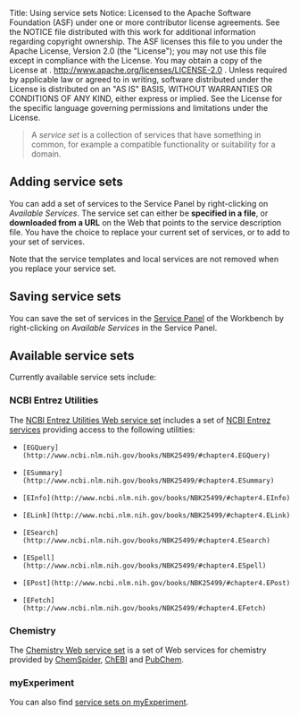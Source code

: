 Title:     Using service sets
Notice:    Licensed to the Apache Software Foundation (ASF) under one
           or more contributor license agreements.  See the NOTICE file
           distributed with this work for additional information
           regarding copyright ownership.  The ASF licenses this file
           to you under the Apache License, Version 2.0 (the
           "License"); you may not use this file except in compliance
           with the License.  You may obtain a copy of the License at
           .
             http://www.apache.org/licenses/LICENSE-2.0
           .
           Unless required by applicable law or agreed to in writing,
           software distributed under the License is distributed on an
           "AS IS" BASIS, WITHOUT WARRANTIES OR CONDITIONS OF ANY
           KIND, either express or implied.  See the License for the
           specific language governing permissions and limitations
           under the License.

>A *service set* is a collection of services that have something in common,
   for example a compatible functionality or suitability for a domain.

## Adding service sets
You can add a set of services to the Service Panel by right-clicking on *Available Services*.
The service set can either be **specified in a file**, or **downloaded from a URL** on the Web that
   points to the service description file.
You have the choice to replace your current set of services, or to add to your set of services.

Note that the service templates and local services are not removed when you replace your service
   set.

## Saving service sets
You can save the set of services in the
   [Service Panel](/documentation/glossary#service_panel) of the Workbench by right-clicking on
   *Available Services* in the Service Panel.

## Available service sets
Currently available service sets include:

### NCBI Entrez Utilities
The [NCBI Entrez Utilities Web service set](http://www.myexperiment.org/packs/132.html) includes a set of
    [NCBI Entrez services](http://www.ncbi.nlm.nih.gov/books/NBK25499/)
    providing access to the following utilities:
-     [EGQuery](http://www.ncbi.nlm.nih.gov/books/NBK25499/#chapter4.EGQuery)
-     [ESummary](http://www.ncbi.nlm.nih.gov/books/NBK25499/#chapter4.ESummary)
-     [EInfo](http://www.ncbi.nlm.nih.gov/books/NBK25499/#chapter4.EInfo)
-     [ELink](http://www.ncbi.nlm.nih.gov/books/NBK25499/#chapter4.ELink)
-     [ESearch](http://www.ncbi.nlm.nih.gov/books/NBK25499/#chapter4.ESearch)
-     [ESpell](http://www.ncbi.nlm.nih.gov/books/NBK25499/#chapter4.ESpell)
-     [EPost](http://www.ncbi.nlm.nih.gov/books/NBK25499/#chapter4.EPost)
-     [EFetch](http://www.ncbi.nlm.nih.gov/books/NBK25499/#chapter4.EFetch)

### Chemistry
The [Chemistry Web service set](http://www.myexperiment.org/packs/135.html) is a set of Web services for chemistry provided by
     [ChemSpider](/introduction/chemistry-web-services#chemspider),
     [ChEBI](/introduction/chemistry-web-services#chebi) and
     [PubChem](/introduction/chemistry-web-services#pubchem).

### myExperiment
You can also find [service sets on myExperiment](http://www.myexperiment.org/tags/1963.html).
